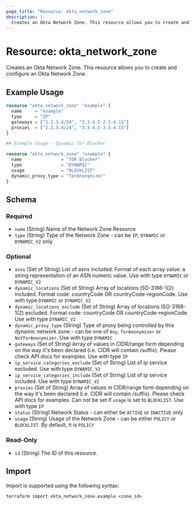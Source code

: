 ```yaml
---
page_title: "Resource: okta_network_zone"
description: |-
  Creates an Okta Network Zone. This resource allows you to create and configure an Okta Network Zone.
---
```


# Resource: okta_network_zone

Creates an Okta Network Zone. This resource allows you to create and configure an Okta Network Zone.

## Example Usage

```terraform
resource "okta_network_zone" "example" {
  name     = "example"
  type     = "IP"
  gateways = ["1.2.3.4/24", "2.3.4.5-2.3.4.15"]
  proxies  = ["2.2.3.4/24", "3.3.4.5-3.3.4.15"]
}

## Example Usage - Dynamic Tor Blocker

resource "okta_network_zone" "example" {
  name               = "TOR Blocker"
  type               = "DYNAMIC"
  usage              = "BLOCKLIST"
  dynamic_proxy_type = "TorAnonymizer"
}
```

<!-- schema generated by tfplugindocs -->
## Schema

### Required

- `name` (String) Name of the Network Zone Resource
- `type` (String) Type of the Network Zone - can be `IP`, `DYNAMIC` or `DYNAMIC_V2` only

### Optional

- `asns` (Set of String) List of asns included. Format of each array value: a string representation of an ASN numeric value. Use with type `DYNAMIC` or `DYNAMIC_V2`
- `dynamic_locations` (Set of String) Array of locations ISO-3166-1(2) included. Format code: countryCode OR countryCode-regionCode. Use with type `DYNAMIC` or `DYNAMIC_V2`
- `dynamic_locations_exclude` (Set of String) Array of locations ISO-3166-1(2) excluded. Format code: countryCode OR countryCode-regionCode. Use with type `DYNAMIC_V2`
- `dynamic_proxy_type` (String) Type of proxy being controlled by this dynamic network zone - can be one of `Any`, `TorAnonymizer` or `NotTorAnonymizer`. Use with type `DYNAMIC`
- `gateways` (Set of String) Array of values in CIDR/range form depending on the way it's been declared (i.e. CIDR will contain /suffix). Please check API docs for examples. Use with type `IP`
- `ip_service_categories_exclude` (Set of String) List of ip service excluded. Use with type `DYNAMIC_V2`
- `ip_service_categories_include` (Set of String) List of ip service included. Use with type `DYNAMIC_V2`
- `proxies` (Set of String) Array of values in CIDR/range form depending on the way it's been declared (i.e. CIDR will contain /suffix). Please check API docs for examples. Can not be set if `usage` is set to `BLOCKLIST`. Use with type `IP`
- `status` (String) Network Status - can either be `ACTIVE` or `INACTIVE` only
- `usage` (String) Usage of the Network Zone - can be either `POLICY` or `BLOCKLIST`. By default, it is `POLICY`

### Read-Only

- `id` (String) The ID of this resource.

## Import

Import is supported using the following syntax:

```shell
terraform import okta_network_zone.example <zone_id>
```
